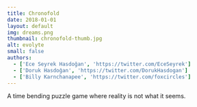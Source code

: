 ```yaml
---
title: Chronofold
date: 2018-01-01
layout: default
img: dreams.png
thumbnail: chronofold-thumb.jpg
alt: evolyte
small: false
authors:
  - ['Ece Seyrek Hasdoğan', 'https://twitter.com/EceSeyrek']
  - ['Doruk Hasdoğan', 'https://twitter.com/DorukHasdogan']
  - ['Billy Karnchanapee', 'https://twitter.com/foxcircles']
---
```


A time bending puzzle game where reality is not what it seems.

 
